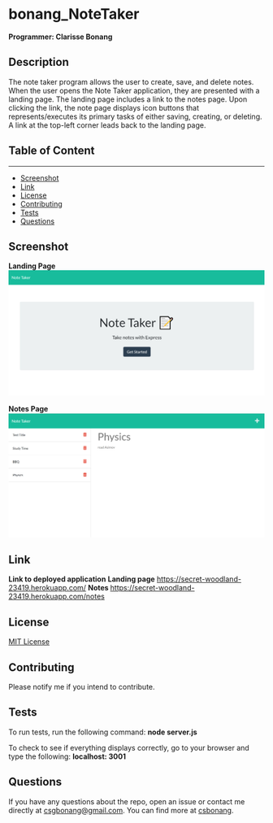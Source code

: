# bonang_NoteTaker
<b> Programmer: Clarisse Bonang </b> 

## Description
The note taker program allows the user to create, save, and delete notes. When the user opens the Note Taker application, they are presented with a landing page. The landing page includes a link to the notes page. Upon clicking the link, the note page displays icon buttons that represents/executes its primary tasks of either saving, creating, or deleting. A link at the top-left corner leads back to the landing page. 



## Table of Content
-------------------
* [Screenshot](#screenshot)
* [Link](#link)
* [License](#license)
* [Contributing](#contributing)
* [Tests](#tests)
* [Questions](#questions)



## Screenshot 
<b>Landing Page</b>
![landing page](https://github.com/csbonang/bonang_NoteTaker/blob/main/landingPg.PNG)

<b>Notes Page</b>
![note page](https://github.com/csbonang/bonang_NoteTaker/blob/main/notePg.PNG)


## Link 
<b>Link to deployed application</b>
<b> Landing page</b> 
https://secret-woodland-23419.herokuapp.com/
<b> Notes </b> 
https://secret-woodland-23419.herokuapp.com/notes


## License 
[MIT License](https://opensource.org/licenses/MIT)



## Contributing 
Please notify me if you intend to contribute. 

## Tests
To run tests, run the following command: 
<b>node server.js </b>

To check to see if everything displays correctly, 
go to your browser and type the following: 
<b>localhost: 3001</b>

## Questions 
If you have any questions about the repo, open an issue or contact me directly
at csgbonang@gmail.com. You can find more at [csbonang](https://github.com/csbonang). 
